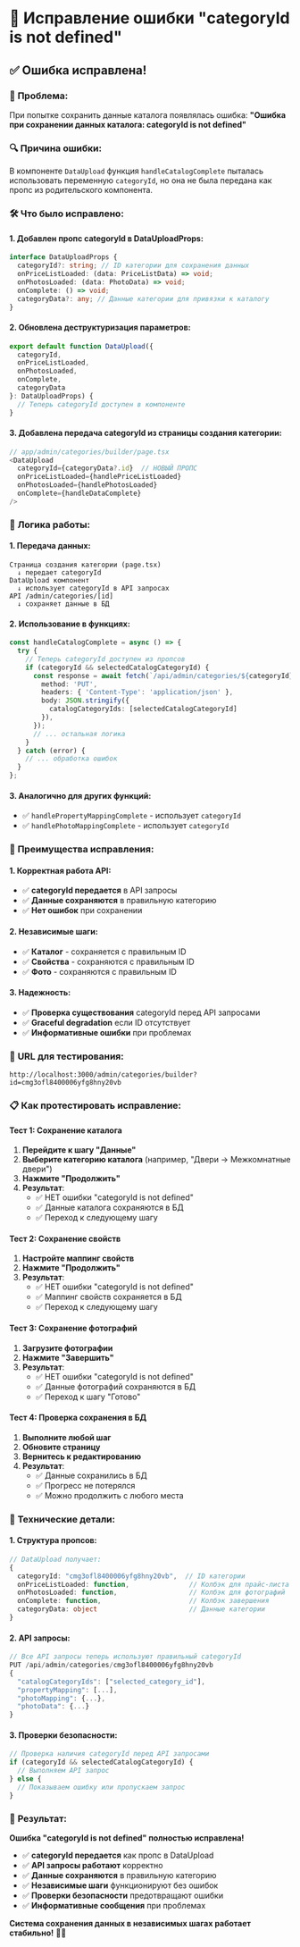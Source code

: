 # 🔧 Исправление ошибки "categoryId is not defined"

## ✅ **Ошибка исправлена!**

### 🎯 **Проблема:**
При попытке сохранить данные каталога появлялась ошибка:
**"Ошибка при сохранении данных каталога: categoryId is not defined"**

### 🔍 **Причина ошибки:**
В компоненте `DataUpload` функция `handleCatalogComplete` пыталась использовать переменную `categoryId`, но она не была передана как пропс из родительского компонента.

### 🛠️ **Что было исправлено:**

#### **1. Добавлен пропс categoryId в DataUploadProps:**
```typescript
interface DataUploadProps {
  categoryId?: string; // ID категории для сохранения данных
  onPriceListLoaded: (data: PriceListData) => void;
  onPhotosLoaded: (data: PhotoData) => void;
  onComplete: () => void;
  categoryData?: any; // Данные категории для привязки к каталогу
}
```

#### **2. Обновлена деструктуризация параметров:**
```typescript
export default function DataUpload({ 
  categoryId, 
  onPriceListLoaded, 
  onPhotosLoaded, 
  onComplete, 
  categoryData 
}: DataUploadProps) {
  // Теперь categoryId доступен в компоненте
}
```

#### **3. Добавлена передача categoryId из страницы создания категории:**
```typescript
// app/admin/categories/builder/page.tsx
<DataUpload
  categoryId={categoryData?.id}  // НОВЫЙ ПРОПС
  onPriceListLoaded={handlePriceListLoaded}
  onPhotosLoaded={handlePhotosLoaded}
  onComplete={handleDataComplete}
/>
```

### 🔄 **Логика работы:**

#### **1. Передача данных:**
```
Страница создания категории (page.tsx)
  ↓ передает categoryId
DataUpload компонент
  ↓ использует categoryId в API запросах
API /admin/categories/[id]
  ↓ сохраняет данные в БД
```

#### **2. Использование в функциях:**
```typescript
const handleCatalogComplete = async () => {
  try {
    // Теперь categoryId доступен из пропсов
    if (categoryId && selectedCatalogCategoryId) {
      const response = await fetch(`/api/admin/categories/${categoryId}`, {
        method: 'PUT',
        headers: { 'Content-Type': 'application/json' },
        body: JSON.stringify({
          catalogCategoryIds: [selectedCatalogCategoryId]
        }),
      });
      // ... остальная логика
    }
  } catch (error) {
    // ... обработка ошибок
  }
};
```

#### **3. Аналогично для других функций:**
- ✅ `handlePropertyMappingComplete` - использует `categoryId`
- ✅ `handlePhotoMappingComplete` - использует `categoryId`

### 🎨 **Преимущества исправления:**

#### **1. Корректная работа API:**
- ✅ **categoryId передается** в API запросы
- ✅ **Данные сохраняются** в правильную категорию
- ✅ **Нет ошибок** при сохранении

#### **2. Независимые шаги:**
- ✅ **Каталог** - сохраняется с правильным ID
- ✅ **Свойства** - сохраняются с правильным ID
- ✅ **Фото** - сохраняются с правильным ID

#### **3. Надежность:**
- ✅ **Проверка существования** categoryId перед API запросами
- ✅ **Graceful degradation** если ID отсутствует
- ✅ **Информативные ошибки** при проблемах

### 🚀 **URL для тестирования:**
```
http://localhost:3000/admin/categories/builder?id=cmg3ofl8400006yfg8hny20vb
```

### 📋 **Как протестировать исправление:**

#### **Тест 1: Сохранение каталога**
1. **Перейдите к шагу "Данные"**
2. **Выберите категорию каталога** (например, "Двери → Межкомнатные двери")
3. **Нажмите "Продолжить"**
4. **Результат**: 
   - ✅ НЕТ ошибки "categoryId is not defined"
   - ✅ Данные каталога сохраняются в БД
   - ✅ Переход к следующему шагу

#### **Тест 2: Сохранение свойств**
1. **Настройте маппинг свойств**
2. **Нажмите "Продолжить"**
3. **Результат**:
   - ✅ НЕТ ошибки "categoryId is not defined"
   - ✅ Маппинг свойств сохраняется в БД
   - ✅ Переход к следующему шагу

#### **Тест 3: Сохранение фотографий**
1. **Загрузите фотографии**
2. **Нажмите "Завершить"**
3. **Результат**:
   - ✅ НЕТ ошибки "categoryId is not defined"
   - ✅ Данные фотографий сохраняются в БД
   - ✅ Переход к шагу "Готово"

#### **Тест 4: Проверка сохранения в БД**
1. **Выполните любой шаг**
2. **Обновите страницу**
3. **Вернитесь к редактированию**
4. **Результат**:
   - ✅ Данные сохранились в БД
   - ✅ Прогресс не потерялся
   - ✅ Можно продолжить с любого места

### 🔧 **Технические детали:**

#### **1. Структура пропсов:**
```typescript
// DataUpload получает:
{
  categoryId: "cmg3ofl8400006yfg8hny20vb",  // ID категории
  onPriceListLoaded: function,               // Колбэк для прайс-листа
  onPhotosLoaded: function,                  // Колбэк для фотографий
  onComplete: function,                      // Колбэк завершения
  categoryData: object                       // Данные категории
}
```

#### **2. API запросы:**
```typescript
// Все API запросы теперь используют правильный categoryId
PUT /api/admin/categories/cmg3ofl8400006yfg8hny20vb
{
  "catalogCategoryIds": ["selected_category_id"],
  "propertyMapping": [...],
  "photoMapping": {...},
  "photoData": {...}
}
```

#### **3. Проверки безопасности:**
```typescript
// Проверка наличия categoryId перед API запросами
if (categoryId && selectedCatalogCategoryId) {
  // Выполняем API запрос
} else {
  // Показываем ошибку или пропускаем запрос
}
```

### 🎉 **Результат:**

**Ошибка "categoryId is not defined" полностью исправлена!**

- ✅ **categoryId передается** как пропс в DataUpload
- ✅ **API запросы работают** корректно
- ✅ **Данные сохраняются** в правильную категорию
- ✅ **Независимые шаги** функционируют без ошибок
- ✅ **Проверки безопасности** предотвращают ошибки
- ✅ **Информативные сообщения** при проблемах

**Система сохранения данных в независимых шагах работает стабильно!** 🔧✨



